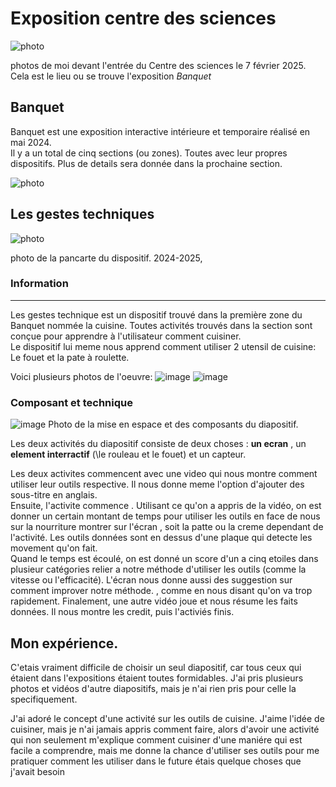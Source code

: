 # Exposition centre des sciences

![photo](/TP1/centre_des_sciences/medias/entree_centre_des_science.jpg)

photos de moi devant l'entrée du Centre des sciences le 7 février 2025. Cela est le lieu ou se trouve l'exposition *Banquet*   

## Banquet
Banquet est une exposition interactive intérieure et temporaire réalisé en mai 2024.  
Il y a un total de cinq sections (ou zones). Toutes avec leur propres dispositifs. Plus de details sera donnée dans la prochaine section.

![photo](/TP1/centre_des_sciences/medias/entree_banquet.jpg)


## Les gestes techniques

![photo](/TP1/centre_des_sciences/medias/titre.jpg)

photo de la pancarte du dispositif. 2024-2025,

### Information
---
Les gestes technique est un dispositif trouvé dans la première zone du Banquet nommée la cuisine. Toutes activités trouvés dans la section sont conçue pour apprendre à l'utilisateur comment cuisiner.  
Le dispositif lui meme nous apprend comment utiliser 2 utensil de cuisine: Le fouet et la pate à roulette.

Voici plusieurs photos de l'oeuvre:
![image](/TP1/centre_des_sciences/medias/activite_creme_au_fouet.jpg) ![image](/TP1/centre_des_sciences/medias/activite_pate_a_roulette.jpg)   

### Composant et technique

![image](/TP1/centre_des_sciences/medias/geste_technique_zone_espace.jpg)
Photo de la mise en espace et des composants du diapositif.  

Les deux activités du diapositif consiste de deux choses : __un ecran__ , un __element interractif__ (\le rouleau et le fouet\) et un capteur.  

Les deux activites commencent avec une video qui nous montre comment utiliser leur outils respective. Il nous donne meme l'option d'ajouter des sous-titre en anglais.  
Ensuite, l'activite commence . Utilisant ce qu'on a appris de la vidéo, on est donner un certain montant de temps pour utiliser les outils en face de nous sur la nourriture montrer sur l'écran , soit la patte ou la creme dependant de l'activité. Les outils données sont en dessus d'une plaque qui detecte les movement qu'on fait.  
Quand le temps est écoulé, on est donné un score d'un a cinq etoiles dans plusieur catégories relier a notre méthode d'utiliser les outils \(comme la vitesse ou l'efficacité\). L'écran nous donne aussi des suggestion sur comment improver notre méthode. , comme en nous disant qu'on va trop rapidement.
Finalement, une autre vidéo joue et nous résume les faits données. Il nous montre les credit, puis l'activiés finis.  

## Mon expérience.  

C'etais vraiment difficile de choisir un seul diapositif, car tous ceux qui étaient dans l'expositions étaient toutes formidables. J'ai pris plusieurs photos et vidéos d'autre diapositifs, mais je n'ai rien pris pour celle la specifiquement.  

J'ai adoré le concept d'une activité sur les outils de cuisine. J'aime l'idée de cuisiner, mais je n'ai jamais appris comment faire, alors d'avoir une activité qui non seulement m'explique comment cuisiner d'une maniére qui est facile a comprendre, mais me donne la chance d'utiliser ses outils pour me pratiquer comment les utiliser dans le future étais quelque choses que j'avait besoin


